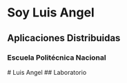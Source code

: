 <h1>Soy Luis Angel</h1>
<h2>Aplicaciones Distribuidas</h2>
<h3>Escuela Politécnica Nacional</h3>
# Luis Angel
## Laboratorio
